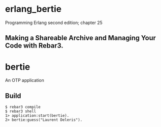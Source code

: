 # erlang_bertie
Programming Erlang second edition; chapter 25

## Making a Shareable Archive and Managing Your Code with Rebar3.

bertie
=====

An OTP application 

Build
-----

    $ rebar3 compile
    $ rebar3 shell
    1> application:start(bertie).
    2> bertie:guess("Laurent Deleris").
